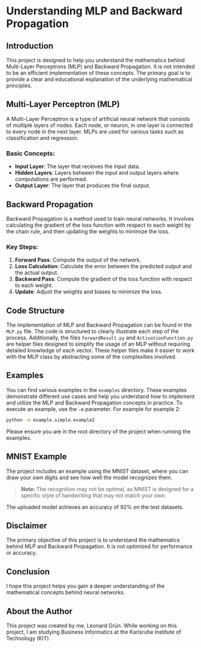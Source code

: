 # Understanding MLP and Backward Propagation

## Introduction
This project is designed to help you understand the mathematics behind Multi-Layer Perceptrons (MLP) and Backward Propagation. It is not intended to be an efficient implementation of these concepts. The primary goal is to provide a clear and educational explanation of the underlying mathematical principles.

## Multi-Layer Perceptron (MLP)
A Multi-Layer Perceptron is a type of artificial neural network that consists of multiple layers of nodes. Each node, or neuron, in one layer is connected to every node in the next layer. MLPs are used for various tasks such as classification and regression.

### Basic Concepts:
- **Input Layer**: The layer that receives the input data.
- **Hidden Layers**: Layers between the input and output layers where computations are performed.
- **Output Layer**: The layer that produces the final output.

## Backward Propagation
Backward Propagation is a method used to train neural networks. It involves calculating the gradient of the loss function with respect to each weight by the chain rule, and then updating the weights to minimize the loss.

### Key Steps:
1. **Forward Pass**: Compute the output of the network.
2. **Loss Calculation**: Calculate the error between the predicted output and the actual output.
3. **Backward Pass**: Compute the gradient of the loss function with respect to each weight.
4. **Update**: Adjust the weights and biases to minimize the loss.

## Code Structure
The implementation of MLP and Backward Propagation can be found in the `MLP.py` file. The code is structured to clearly illustrate each step of the process. Additionally, the files `forwardResult.py` and `ActivationFunction.py` are helper files designed to simplify the usage of an MLP without requiring detailed knowledge of each vector. These helper files make it easier to work with the MLP class by abstracting some of the complexities involved.

## Examples
You can find various examples in the `examples` directory. These examples demonstrate different use cases and help you understand how to implement and utilize the MLP and Backward Propagation concepts in practice. To execute an example, use the `-m` parameter. For example for example 2:
```bash
python -m example.simple.example2
```
Please ensure you are in the root directory of the project when running the examples.

## MNIST Example
The project includes an example using the MNIST dataset, where you can draw your own digits and see how well the model recognizes them.
> **Note:** The recognition may not be optimal, as MNIST is designed for a specific style of handwriting that may not match your own.

The uploaded model achieves an accuracy of 92% on the test datasets.

## Disclaimer
The primary objective of this project is to understand the mathematics behind MLP and Backward Propagation. It is not optimized for performance or accuracy.

## Conclusion
I hope this project helps you gain a deeper understanding of the mathematical concepts behind neural networks.

## About the Author
This project was created by me, Leonard Grün. While working on this project, I am studying Business Informatics at the Karlsruhe Institute of Technology (KIT).
